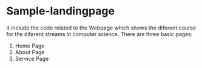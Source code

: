 # Sample-landingpage
It include the code related to the Webpage which shows the diferent course for the diferent streams in computer science.
There are three basic pages:
1. Home Page
2. About Page
3. Service Page
